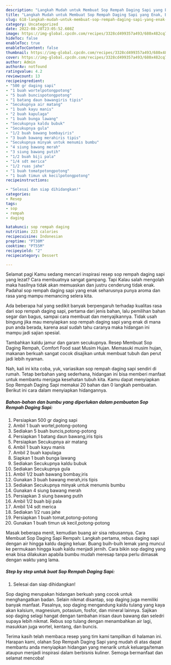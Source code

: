```yaml
---
description: "Langkah Mudah untuk Membuat Sop Rempah Daging Sapi yang Enak, Buat Buka Puasa Lezat"
title: "Langkah Mudah untuk Membuat Sop Rempah Daging Sapi yang Enak, Buat Buka Puasa Lezat"
slug: 618-langkah-mudah-untuk-membuat-sop-rempah-daging-sapi-yang-enak-buat-buka-puasa-lezat
category: Uncategorized
date: 2022-08-28T23:05:52.608Z
image: https://img-global.cpcdn.com/recipes/3328cd499357a493/680x482cq70/sop-rempah-daging-sapi-foto-resep-utama.jpg
hideToc: false
enableToc: true
enableTocContent: false
thumbnail: https://img-global.cpcdn.com/recipes/3328cd499357a493/680x482cq70/sop-rempah-daging-sapi-foto-resep-utama.jpg
cover: https://img-global.cpcdn.com/recipes/3328cd499357a493/680x482cq70/sop-rempah-daging-sapi-foto-resep-utama.jpg
author: Admin
authorAv: notfound
ratingvalue: 4.2
reviewcount: 13
recipeingredient:
- "500 gr daging sapi"
- "1 buah wortelpotongpotong"
- "5 buah buncispotongpotong"
- "1 batang daun bawangiris tipis"
- "Secukupnya air matang"
- "1 buah kayu manis"
- "2 buah kapulaga"
- "1 buah bunga lawang"
- "Secukupnya kaldu bubuk"
- "Secukupnya gula"
- "1/2 buah bawang bombayiris"
- "3 buah bawang merahiris tipis"
- "Secukupnya minyak untuk menumis bumbu"
- "4 siung bawang merah"
- "3 siung bawang putih"
- "1/2 buah biji pala"
- "1/4 sdt merica"
- "1/2 ruas jahe"
- "1 buah tomatpotongpotong"
- "1 buah timun uk kecilpotongpotong"
recipeinstructions:

- "Selesai dan siap dihidangkan!"
categories:
- Resep
tags:
- sop
- rempah
- daging

katakunci: sop rempah daging 
nutrition: 223 calories
recipecuisine: Indonesian
preptime: "PT30M"
cooktime: "PT55M"
recipeyield: "2"
recipecategory: Dessert

---
```



Selamat pagi Kamu sedang mencari inspirasi resep sop rempah daging sapi yang lezat? Cara membuatnya sangat gampang. Tapi Kalau salah mengolah maka hasilnya tidak akan memuaskan dan justru cenderung tidak enak. Padahal sop rempah daging sapi yang enak seharusnya punya aroma dan rasa yang mampu memancing selera kita.


Ada beberapa hal yang sedikit banyak berpengaruh terhadap kualitas rasa dari sop rempah daging sapi, pertama dari jenis bahan, lalu pemilihan bahan segar dan bagus, sampai cara membuat dan menyajikannya. Tidak usah bingung jika mau menyiapkan sop rempah daging sapi yang enak di mana pun anda berada, karena asal sudah tahu caranya maka hidangan ini mampu jadi sajian spesial.

Tambahkan kaldu jamur dan garam secukupnya. Resep Membuat Sop Daging Rempah, Comfort Food saat Musim Hujan. Memasuki musim hujan, makanan berkuah sangat cocok disajikan untuk membuat tubuh dan perut jadi lebih nyaman.


Nah, kali ini kita coba, yuk, variasikan sop rempah daging sapi sendiri di rumah. Tetap berbahan yang sederhana, hidangan ini bisa memberi manfaat untuk membantu menjaga kesehatan tubuh kita. Kamu dapat menyiapkan Sop Rempah Daging Sapi memakai 20 bahan dan 0 langkah pembuatan. Berikut ini cara dalam menyiapkan hidangannya.

<!--inarticleads1-->

##### Bahan-bahan dan bumbu yang diperlukan dalam pembuatan Sop Rempah Daging Sapi:

1. Persiapkan 500 gr daging sapi
1. Ambil 1 buah wortel,potong-potong
1. Sediakan 5 buah buncis,potong-potong
1. Persiapkan 1 batang daun bawang,iris tipis
1. Persiapkan Secukupnya air matang
1. Ambil 1 buah kayu manis
1. Ambil 2 buah kapulaga
1. Siapkan 1 buah bunga lawang
1. Sediakan Secukupnya kaldu bubuk
1. Sediakan Secukupnya gula
1. Ambil 1/2 buah bawang bombay,iris
1. Gunakan 3 buah bawang merah,iris tipis
1. Sediakan Secukupnya minyak untuk menumis bumbu
1. Gunakan 4 siung bawang merah
1. Persiapkan 3 siung bawang putih
1. Ambil 1/2 buah biji pala
1. Ambil 1/4 sdt merica
1. Sediakan 1/2 ruas jahe
1. Persiapkan 1 buah tomat,potong-potong
1. Gunakan 1 buah timun uk kecil,potong-potong


Masak beberapa menit, kemudian buang air sisa rebusannya. Cara Membuat Sop Daging Sapi Rempah: Langkah pertama, rebus daging sapi dengan air hingga kaldu daging keluar. Buang buih-buih lemak yang muncul ke permukaan hingga kuah kaldu menjadi jernih. Cara bikin sop daging yang enak bisa dilakukan apabila bumbu mudah meresap tanpa perlu dimasak dengan waktu yang lama. 

<!--inarticleads2-->

##### Step by step untuk buat Sop Rempah Daging Sapi:


1. Selesai dan siap dihidangkan!

Sop daging merupakan hidangan berkuah yang cocok untuk menghangatkan badan. Selain nikmat disantap, sop daging juga memiliki banyak manfaat. Pasalnya, sop daging mengandung kaldu tulang yang kaya akan kalsium, magnesium, potasium, fosfor, dan mineral lainnya. Sajikan sop daging selagi hangat dengan tambahan irisan daun bawang dan seledri supaya lebih nikmat. Rebus sop tulang dengan menambahkan air lagi, masukkan juga wortel, kentang, dan buncis. 

Terima kasih telah membaca resep yang tim kami tampilkan di halaman ini. Harapan kami, olahan Sop Rempah Daging Sapi yang mudah di atas dapat membantu anda menyiapkan hidangan yang menarik untuk keluarga/teman ataupun menjadi inspirasi dalam berbisnis kuliner. Semoga bermanfaat dan selamat mencoba!
